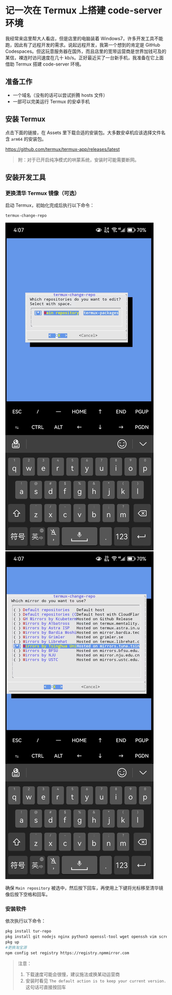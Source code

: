 # 记一次在 Termux 上搭建 code-server 环境

我经常来店里帮大人看店，但是店里的电脑装着 Windows7，许多开发工具不能跑，因此有了远程开发的需求。说起远程开发，我第一个想到的肯定是 GitHub Codespaces。但这玩意服务器在国外，而且店里的宽带运营商是<spoiler>世界加钱可及的</spoiler>某信，裸连时访问速度在几十 kb/s。正好最近买了一台新手机，我准备在它上面借助 Termux 搭建 code-server 环境。

<!-- more -->

## 准备工作

- 一个域名（没有的话可以尝试折腾 hosts 文件）
- 一部可以完美运行 Termux 的安卓手机

## 安装 Termux

点击下面的链接，在 Assets 里下载合适的安装包。大多数安卓机应该选择文件名含 `arm64` 的安装包。

<https://github.com/termux/termux-app/releases/latest>

> 附：对于已开启纯净模式的哄蒙系统，安装时可能需要断网。

## 安装开发工具

### 更换清华 Termux 镜像（可选）

启动 Termux，初始化完成后执行以下命令：

```bash
termux-change-repo
```

![s:540x1194](/blog-md/code-server-on-termux/img/repo.jpg)![s:540x1194](/blog-md/code-server-on-termux/img/mirror.jpg)

确保 `Main repository` 被选中，然后按下回车，再使用上下键将光标移至清华镜像后按下空格和回车。

### 安装软件

依次执行以下命令：

```bash
pkg install tur-repo
pkg install git nodejs nginx python3 openssl-tool wget openssh vim screen code-server -y
pkg up
#更换淘宝源
npm config set registry https://registry.npmmirror.com
```

> 注意：
> 1. 下载速度可能会很慢，建议施法或换某动运营商
> 2. 安装时看见 `The default action is to keep your current version.` 这句话可直接按回车


